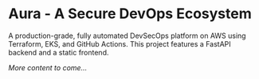 # Aura - A Secure DevOps Ecosystem

A production-grade, fully automated DevSecOps platform on AWS using Terraform, EKS, and GitHub Actions. This project features a FastAPI backend and a static frontend.

*More content to come...*
